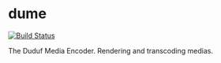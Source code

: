 # dume

[![Build Status](https://travis-ci.org/UnitedRPMs/dume.svg?branch=master)](https://travis-ci.org/UnitedRPMs/dume)

The Duduf Media Encoder. Rendering and transcoding medias.
